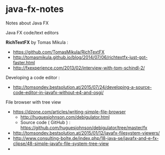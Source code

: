 # java-fx-notes
Notes about Java FX

Java FX code/text editors 

**RichTextFX** by Tomas Mikula : 
  - https://github.com/TomasMikula/RichTextFX
  - http://tomasmikula.github.io/blog/2014/07/06/richtextfx-just-got-faster.html
  - http://fxexperience.com/2013/02/interview-with-tom-schindl-2/

Developing a code editor :
- http://tomsondev.bestsolution.at/2015/07/24/developing-a-source-code-editor-in-javafx-without-e4-and-osgi/ 


File browser with tree view 

 - https://dzone.com/articles/writing-simple-file-browser 
     - http://huguesjohnson.com/debigulator.html 
     - Source code ( GitHub ) : https://github.com/huguesjohnson/debigulator/tree/master/fx  
 - http://tomsondev.bestsolution.at/2015/01/12/javafx-filesystem-viewers/ 
 - http://www.consulting-bolte.de/index.php/18-java-se/javafx-and-e-fx-clipse/48-simple-javafx-file-system-tree-view 
 - 
 
 

